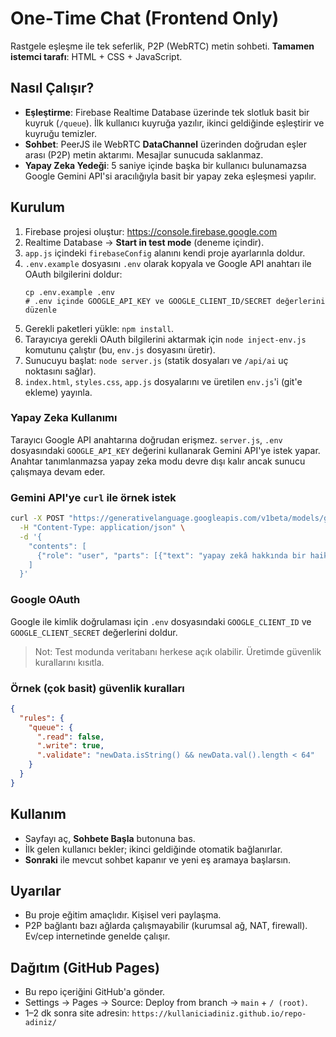 # One‑Time Chat (Frontend Only)
Rastgele eşleşme ile tek seferlik, P2P (WebRTC) metin sohbeti. **Tamamen istemci tarafı**: HTML + CSS + JavaScript.

## Nasıl Çalışır?
- **Eşleştirme**: Firebase Realtime Database üzerinde tek slotluk basit bir kuyruk (`/queue`). İlk kullanıcı kuyruğa yazılır, ikinci geldiğinde eşleştirir ve kuyruğu temizler.
- **Sohbet**: PeerJS ile WebRTC **DataChannel** üzerinden doğrudan eşler arası (P2P) metin aktarımı. Mesajlar sunucuda saklanmaz.
- **Yapay Zeka Yedeği**: 5 saniye içinde başka bir kullanıcı bulunamazsa Google Gemini API'si aracılığıyla basit bir yapay zeka eşleşmesi yapılır.

## Kurulum
1. Firebase projesi oluştur: https://console.firebase.google.com  
2. Realtime Database -> **Start in test mode** (deneme içindir).  
3. `app.js` içindeki `firebaseConfig` alanını kendi proje ayarlarınla doldur.
4. `.env.example` dosyasını `.env` olarak kopyala ve Google API anahtarı ile OAuth bilgilerini doldur:
   ```
   cp .env.example .env
   # .env içinde GOOGLE_API_KEY ve GOOGLE_CLIENT_ID/SECRET değerlerini düzenle
   ```
5. Gerekli paketleri yükle: `npm install`.
6. Tarayıcıya gerekli OAuth bilgilerini aktarmak için `node inject-env.js` komutunu çalıştır (bu, `env.js` dosyasını üretir).
7. Sunucuyu başlat: `node server.js` (statik dosyaları ve `/api/ai` uç noktasını sağlar).
8. `index.html`, `styles.css`, `app.js` dosyalarını ve üretilen `env.js`'i (git'e ekleme) yayınla.

### Yapay Zeka Kullanımı
Tarayıcı Google API anahtarına doğrudan erişmez. `server.js`, `.env` dosyasındaki `GOOGLE_API_KEY` değerini kullanarak Gemini API'ye istek yapar. Anahtar tanımlanmazsa yapay zeka modu devre dışı kalır ancak sunucu çalışmaya devam eder.

### Gemini API'ye `curl` ile örnek istek

```bash
curl -X POST "https://generativelanguage.googleapis.com/v1beta/models/gemini-pro:generateContent?key=YOUR_GOOGLE_API_KEY" \
  -H "Content-Type: application/json" \
  -d '{
    "contents": [
      {"role": "user", "parts": [{"text": "yapay zekâ hakkında bir haiku yaz"}]}
    ]
  }'
```

### Google OAuth
Google ile kimlik doğrulaması için `.env` dosyasındaki `GOOGLE_CLIENT_ID` ve `GOOGLE_CLIENT_SECRET` değerlerini doldur.

> Not: Test modunda veritabanı herkese açık olabilir. Üretimde güvenlik kurallarını kısıtla.

### Örnek (çok basit) güvenlik kuralları
```json
{
  "rules": {
    "queue": {
      ".read": false,
      ".write": true,
      ".validate": "newData.isString() && newData.val().length < 64"
    }
  }
}
```

## Kullanım
- Sayfayı aç, **Sohbete Başla** butonuna bas.
- İlk gelen kullanıcı bekler; ikinci geldiğinde otomatik bağlanırlar.
- **Sonraki** ile mevcut sohbet kapanır ve yeni eş aramaya başlarsın.

## Uyarılar
- Bu proje eğitim amaçlıdır. Kişisel veri paylaşma.  
- P2P bağlantı bazı ağlarda çalışmayabilir (kurumsal ağ, NAT, firewall). Ev/cep internetinde genelde çalışır.

## Dağıtım (GitHub Pages)
- Bu repo içeriğini GitHub'a gönder.
- Settings → Pages → Source: Deploy from branch → `main` + `/ (root)`.
- 1–2 dk sonra site adresin: `https://kullaniciadiniz.github.io/repo-adiniz/`
